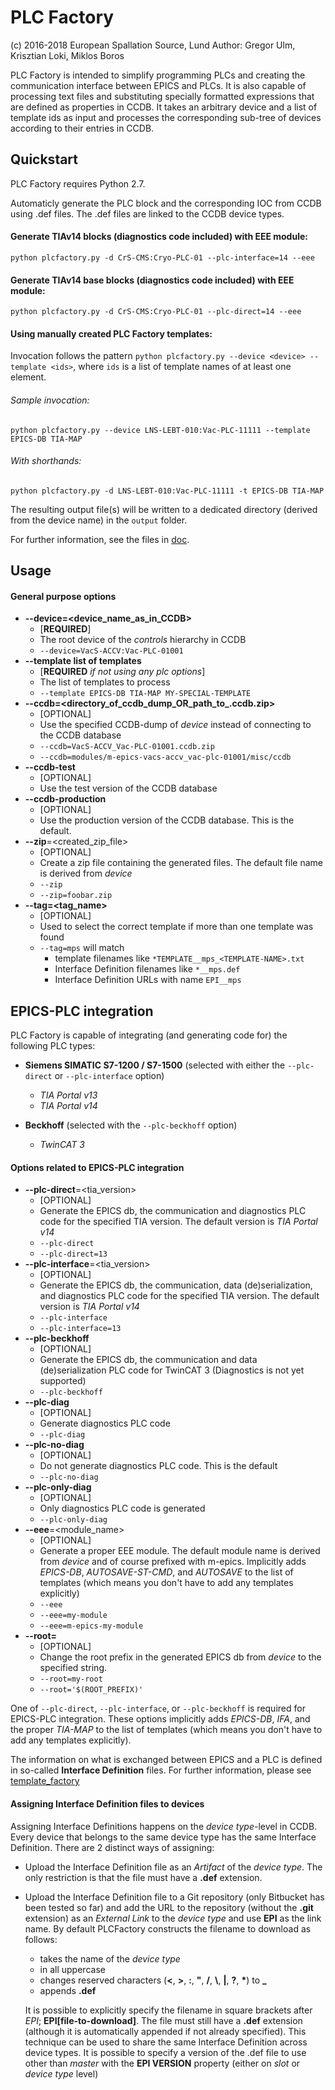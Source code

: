 # PLC Factory
(c) 2016-2018 European Spallation Source, Lund
Author: Gregor Ulm, Krisztian Loki, Miklos Boros

PLC Factory is intended to simplify programming PLCs and creating the communication interface between EPICS and PLCs.
It is also capable of processing text files and substituting specially formatted expressions that are defined as properties in CCDB.
It takes an arbitrary device and a list of template ids as input and processes the corresponding sub-tree of devices according to their entries in CCDB.

## Quickstart

PLC Factory requires Python 2.7.

Automaticly generate the PLC block and the corresponding IOC from CCDB using .def files. The .def files are linked to the CCDB device types.

#### Generate TIAv14 blocks (diagnostics code included) with EEE module:
`python plcfactory.py -d CrS-CMS:Cryo-PLC-01 --plc-interface=14 --eee`

#### Generate TIAv14 base blocks (diagnostics code included) with EEE module:
`python plcfactory.py -d CrS-CMS:Cryo-PLC-01 --plc-direct=14 --eee`

#### Using manually created PLC Factory templates:

Invocation follows the pattern `python plcfactory.py --device <device> --template <ids>`, where `ids` is a list of template names of at least one element.

###### Sample invocation:
`python plcfactory.py --device LNS-LEBT-010:Vac-PLC-11111 --template EPICS-DB TIA-MAP`

###### With shorthands:
`python plcfactory.py -d LNS-LEBT-010:Vac-PLC-11111 -t EPICS-DB TIA-MAP`

The resulting output file(s) will be written to a dedicated directory \(derived from the device name\) in the `output` folder.

For further information, see the files in [doc](doc/).

## Usage

#### General purpose options

*   **--device=<device_name_as_in_CCDB>**
    *   \[**REQUIRED**\]
    *   The root device of the _controls_ hierarchy in CCDB
    *   `--device=VacS-ACCV:Vac-PLC-01001`
*   **--template list of templates**
    *   \[**REQUIRED** _if not using any plc options_\]
    *   The list of templates to process
    *   `--template EPICS-DB TIA-MAP MY-SPECIAL-TEMPLATE`
*   **--ccdb=<directory_of_ccdb_dump_OR_path_to_.ccdb.zip>**
    *   \[OPTIONAL\]
    *   Use the specified CCDB-dump of _device_ instead of connecting to the CCDB database
    *   `--ccdb=VacS-ACCV_Vac-PLC-01001.ccdb.zip`
    *   `--ccdb=modules/m-epics-vacs-accv_vac-plc-01001/misc/ccdb`
*   **--ccdb-test**
    *   \[OPTIONAL\]
    *   Use the test version of the CCDB database
*   **--ccdb-production**
    *   \[OPTIONAL\]
    *   Use the production version of the CCDB database. This is the default.
*   **--zip**=<created_zip_file>
    *   \[OPTIONAL\]
    *   Create a zip file containing the generated files. The default file name is derived from _device_
    *   `--zip`
    *   `--zip=foobar.zip`
*   **--tag=<tag_name>**
    *   \[OPTIONAL\]
    *   Used to select the correct template if more than one template was found
    *   `--tag=mps` will match
        *    template filenames like `*TEMPLATE__mps_<TEMPLATE-NAME>.txt`
        *    Interface Definition filenames like `*__mps.def`
        *    Interface Definition URLs with name `EPI__mps`

## EPICS-PLC integration

PLC Factory is capable of integrating (and generating code for) the following PLC types:

*   **Siemens SIMATIC S7-1200 / S7-1500** (selected with either the `--plc-direct` or `--plc-interface` option)

    *   _TIA Portal v13_
    *   _TIA Portal v14_
  
*   **Beckhoff** (selected with the `--plc-beckhoff` option)

    *   _TwinCAT 3_

#### Options related to EPICS-PLC integration

*   **--plc-direct**=<tia_version>
    *   \[OPTIONAL\]
    *   Generate the EPICS db, the communication and diagnostics PLC code for the specified TIA version. The default version is _TIA Portal v14_
    *   `--plc-direct`
    *   `--plc-direct=13`
*   **--plc-interface**=<tia_version>
    *   \[OPTIONAL\]
    *   Generate the EPICS db, the communication, data (de)serialization, and diagnostics PLC code for the specified TIA version. The default version is _TIA Portal v14_
    *   `--plc-interface`
    *   `--plc-interface=13`
*   **--plc-beckhoff**
    *   \[OPTIONAL\]
    *   Generate the EPICS db, the communication and data (de)serialization PLC code for TwinCAT 3 (Diagnostics is not yet supported)
    *   `--plc-beckhoff`
*   **--plc-diag**
    *   \[OPTIONAL\]
    *   Generate diagnostics PLC code
    *   `--plc-diag`
*   **--plc-no-diag**
    *   \[OPTIONAL\]
    *   Do not generate diagnostics PLC code. This is the default
    *   `--plc-no-diag`
*   **--plc-only-diag**
    *   \[OPTIONAL\]
    *   Only diagnostics PLC code is generated
    *   `--plc-only-diag`
*   **--eee**=<module_name>
    *   \[OPTIONAL\]
    *   Generate a proper EEE module. The default module name is derived from _device_ and of course prefixed with m-epics. Implicitly adds _EPICS-DB_, _AUTOSAVE-ST-CMD_, and _AUTOSAVE_ to the list of templates (which means you don't have to add any templates explicitly)
    *   `--eee`
    *   `--eee=my-module`
    *   `--eee=m-epics-my-module`
*   **--root=<prefix>**
    *   \[OPTIONAL\]
    *   Change the root prefix in the generated EPICS db from _device_ to the specified string.
    *   `--root=my-root`
    *   `--root='$(ROOT_PREFIX)'`

One of `--plc-direct`, `--plc-interface`, or `--plc-beckhoff` is required for EPICS-PLC integration. These options implicitly adds _EPICS-DB_, _IFA_, and the proper _TIA-MAP_ to the list of templates (which means you don't have to add any templates explicitly).

The information on what is exchanged between EPICS and a PLC is defined in so-called **Interface Definition** files. For further information, please see [template_factory](template_factory/)

#### Assigning Interface Definition files to devices

Assigning Interface Definitions happens on the _device type_-level in CCDB. Every device that belongs to the same device type has the same Interface Definition. There are 2 distinct ways of assigning:

*   Upload the Interface Definition file as an _Artifact_ of the _device type_. The only restriction is that the file must have a **.def** extension.
*   Upload the Interface Definition file to a Git repository (only Bitbucket has been tested so far) and add the URL to the repository (without the **.git** extension) as an _External Link_ to the _device type_ and use **EPI** as the link name. By default PLCFactory constructs the filename to download as follows:
    *    takes the name of the _device type_
    *    in all uppercase
    *    changes reserved characters (**<**, **>**, **:**, **"**, **/**, **\\**, **|**, **?**, **\***) to **_**
    *    appends **.def**

    It is possible to explicitly specify the filename in square brackets after _EPI_; **EPI[file-to-download]**. The file must still have a **.def** extension (although it is automatically appended if not already specified). This technique can be used to share the same Interface Definition across device types.
    It is possible to specify a version of the .def file to use other than _master_ with the **EPI VERSION** property (either on _slot_ or _device type_ level)
